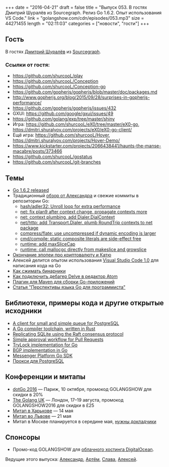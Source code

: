 +++
date = "2016-04-21"
draft = false
title = "Выпуск 053. В гостях Дмитрий Шуралёв из Sourcegraph. Релиз Go 1.6.2. Опыт использования VS Code."
link = "golangshow.com/cdn/episodes/053.mp3"
size = 44271455
length = "02:11:03"
categories = ["новости", "гости"]
+++

## Гость
В гостях [Дмитрий Шуралёв](https://twitter.com/shurcooL) из [Sourcegraph](https://sourcegraph.com).

### Ссылки от гостя:
- https://github.com/shurcooL/play
- https://github.com/shurcooL/Conception
- https://github.com/shurcooL/Conception-go
- https://github.com/gopherjs/gopherjs/blob/master/doc/packages.md
- http://www.gopherjs.org/blog/2015/09/28/surprises-in-gopherjs-performance/
- https://github.com/gopherjs/gopherjs/issues/432
- GXUI: https://github.com/google/gxui/issues/49
- https://github.com/golang/exp/tree/master/shiny
- Игра: https://github.com/shurcooL/eX0/tree/master/eX0-go, https://dmitri.shuralyov.com/projects/eX0/eX0-go-client/
- Ещё игра: https://github.com/shurcooL/Hover, https://dmitri.shuralyov.com/projects/Hover-Demo/
- https://www.kickstarter.com/projects/2066438441/haunts-the-manse-macabre/posts/373466
- https://github.com/shurcooL/gostatus
- https://github.com/shurcooL/git-branches

## Темы
- [Go 1.6.2 released](https://github.com/golang/go/issues?q=milestone%3AGo1.6.2)
- Традиционный [обзор от Александра](https://github.com/LK4D4/report/blob/master/reports/golang-apr21.txt) и свежие коммиты в репозитории Go:
  - [hash/adler32: Unroll loop for extra performance](https://github.com/golang/go/commit/89a1f02834f1472cf307b222e14884ebd41086d3)
  - [net: fix plan9 after context change, propagate contexts more](https://github.com/golang/go/commit/f60fcca5f1e7b7a33e219ec45d4bd9dc58dd2552)
  - [net: context plumbing, add Dialer.DialContext](https://github.com/golang/go/commit/b6b4004d5a5bf7099ac9ab76777797236da7fe63)
  - [net/http: add Transport.Dialer, plumb RoundTrip contexts to net package](https://github.com/golang/go/commit/585590549a3c6e26e7963081e11478a1913744a6)
  - [compress/flate: use uncompressed if dynamic encoding is larger](https://github.com/golang/go/commit/6ec481b06c1ceba5792e355ca45f7476bb78f21f)
  - [cmd/compile: static composite literals are side-effect free](https://github.com/golang/go/commit/55ab07c224a358cabe795fb1e52a627194d7daee)
  - [runtime: add maxSliceCap](https://github.com/golang/go/commit/a4dd6ea1524901fab5deac60772345babd058ae7)
  - [runtime: call mallocgc directly from makeslice and growslice](https://github.com/golang/go/commit/0150f15a924a7b4ac0c794012f6b12c8aa406b54)
- [Окончание эпопеи про криптовалюту и Катю](https://habrahabr.ru/post/281709/)
- Алексей делится опытом использования [Visual Studio Code 1.0](https://code.visualstudio.com/blogs/2016/04/14/vscode-1.0) для написания кода на Go
- [Как сжимать бинарники](https://blog.filippo.io/shrink-your-go-binaries-with-this-one-weird-trick/)
- [Как подключить дебагер Delve в редактор Atom](https://atom.io/packages/go-debug)
- [Плагин для Maven для сборки Go-приложений](https://github.com/raydac/mvn-golang)
- [Статья "Перспективы языка Go для программиста"](https://habrahabr.ru/post/281320/)

## Библиотеки, примеры кода и другие открытые исходники
- [A client for small and simple queue for PostgreSQL](https://github.com/mc2soft/spgq-go)
- [A Go compiler toolchain, written in Rust](https://github.com/yberreby/rgo)
- [Replicating SQLite using the Raft consensus protocol](https://github.com/otoolep/rqlite)
- [Simple approval workflow for Pull Requests](https://github.com/lgtmco)
- [TryLock implementation for Go](https://github.com/LK4D4/trylock)
- [BGP implementation in Go](https://github.com/osrg/gobgp)
- [Messenger Platform Go SDK](https://github.com/maciekmm/messenger-platform-go-sdk)
- [Прокси для PostgreSQL](https://github.com/sorintlab/stolon) 

## Конференции и митапы
- [dotGo 2016](http://www.dotgo.eu) — Париж, 10 октября, промокод GOLANGSHOW для скидки в 20%
- [The Golang UK](http://golanguk.com) — Лондон, 17–19 августа, промокод GOLANGSHOW2016 для скидки в £25
- [Митап в Харькове](http://www.meetup.com/Kharkiv-Go-DevOps-Meetup/events/230286553/) — 14 мая
- [Митап во Львове](http://www.meetup.com/Lviv-Golang-Group/events/230225272/) — 21 мая
- Митап в Москве планируется в середине мая, [нужны докладчики](https://groups.google.com/forum/#!topic/golang-ru/0LsVwsjvPUo)

## Спонсоры
- Промо-код GOLANGSHOW для [облачного хостинга DigitalOcean](https://www.digitalocean.com/?utm_campaign=golangshow&utm_medium=podcast&refcode=63eedb038a3e).

Ведущие этого выпуска: [Александр](https://twitter.com/LK4D4math), [Артём](https://twitter.com/miolini), [Слава](https://twitter.com/m0sth8), [Алексей](https://twitter.com/paaleksey).
